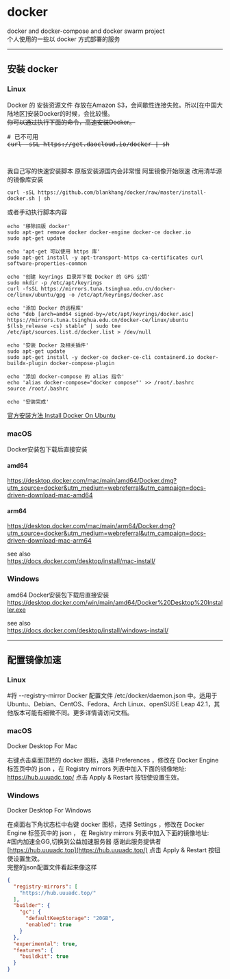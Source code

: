 # docker
docker and docker-compose and docker swarm project  
个人使用的一些以 docker 方式部署的服务 

---

## 安装 docker
### Linux
Docker 的 安装资源文件 存放在Amazon S3，会间歇性连接失败。所以[在中国大陆地区]安装Docker的时候，会比较慢。  
~~你可以通过执行下面的命令，高速安装Docker。~~

<pre>
# 已不可用
<s>curl -sSL https://get.daocloud.io/docker | sh</s>
</pre>


<pre>
  
</pre>

我自己写的快速安装脚本  原版安装源国内会非常慢 阿里镜像开始限速 改用清华源的镜像库安装
```shell
curl -sSL https://github.com/blankhang/docker/raw/master/install-docker.sh | sh
```
或者手动执行脚本内容
```shell
echo '移除旧版 docker'
sudo apt-get remove docker docker-engine docker-ce docker.io
sudo apt-get update

echo 'apt-get 可以使用 https 库'
sudo apt-get install -y apt-transport-https ca-certificates curl software-properties-common

echo '创建 keyrings 目录并下载 Docker 的 GPG 公钥'
sudo mkdir -p /etc/apt/keyrings
curl -fsSL https://mirrors.tuna.tsinghua.edu.cn/docker-ce/linux/ubuntu/gpg -o /etc/apt/keyrings/docker.asc

echo '添加 Docker 的远程库'
echo "deb [arch=amd64 signed-by=/etc/apt/keyrings/docker.asc] https://mirrors.tuna.tsinghua.edu.cn/docker-ce/linux/ubuntu $(lsb_release -cs) stable" | sudo tee /etc/apt/sources.list.d/docker.list > /dev/null

echo '安装 Docker 及相关插件'
sudo apt-get update
sudo apt-get install -y docker-ce docker-ce-cli containerd.io docker-buildx-plugin docker-compose-plugin

echo '添加 docker-compose 的 alias 指令'
echo 'alias docker-compose="docker compose"' >> /root/.bashrc
source /root/.bashrc

echo '安装完成'

```

[官方安装方法 Install Docker On Ubuntu](https://docs.docker.com/engine/install/ubuntu/)  


### macOS
Docker安装包下载后直接安装
#### amd64
https://desktop.docker.com/mac/main/amd64/Docker.dmg?utm_source=docker&utm_medium=webreferral&utm_campaign=docs-driven-download-mac-amd64
#### arm64
https://desktop.docker.com/mac/main/arm64/Docker.dmg?utm_source=docker&utm_medium=webreferral&utm_campaign=docs-driven-download-mac-arm64

see also  
https://docs.docker.com/desktop/install/mac-install/

### Windows 
amd64
Docker安装包下载后直接安装  
https://desktop.docker.com/win/main/amd64/Docker%20Desktop%20Installer.exe

see also  
https://docs.docker.com/desktop/install/windows-install/

---
## 配置镜像加速
### Linux
#将 --registry-mirror  Docker 配置文件 /etc/docker/daemon.json 中。适用于 Ubuntu、Debian、CentOS、Fedora、Arch Linux、openSUSE Leap 42.1，其他版本可能有细微不同。更多详情请访问文档。


### macOS
Docker Desktop For Mac

右键点击桌面顶栏的 docker 图标，选择 Preferences ，修改在 Docker Engine 标签页中的 json ，在 Registry mirrors 列表中加入下面的镜像地址:
https://hub.uuuadc.top/
点击 Apply & Restart 按钮使设置生效。

### Windows
Docker Desktop For Windows

在桌面右下角状态栏中右键 docker 图标，选择 Settings ，修改在 Docker Engine 标签页中的 json ， 在 Registry mirrors 列表中加入下面的镜像地址:  
#国内加速全GG,切换到公益加速服务器 感谢此服务提供者
[https://hub.uuuadc.top](https://hub.uuuadc.top/)
点击 Apply & Restart 按钮使设置生效。  
完整的json配置文件看起来像这样
```json
{
  "registry-mirrors": [
    "https://hub.uuuadc.top/"
  ],
  "builder": {
    "gc": {
      "defaultKeepStorage": "20GB",
      "enabled": true
    }
  },
  "experimental": true,
  "features": {
    "buildkit": true
  }
}
```
